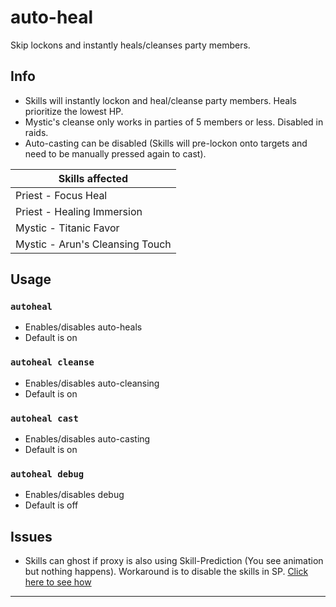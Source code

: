 # auto-heal
Skip lockons and instantly heals/cleanses party members.

## Info
- Skills will instantly lockon and heal/cleanse party members. Heals prioritize the lowest HP.
- Mystic's cleanse only works in parties of 5 members or less. Disabled in raids.
- Auto-casting can be disabled (Skills will pre-lockon onto targets and need to be manually pressed again to cast).

| Skills affected                 |
| ------------------------------- |
| Priest - Focus Heal             |
| Priest - Healing Immersion      |
| Mystic - Titanic Favor          |
| Mystic - Arun's Cleansing Touch |

## Usage
### `autoheal`
- Enables/disables auto-heals
- Default is on
### `autoheal cleanse`
- Enables/disables auto-cleansing
- Default is on
### `autoheal cast`
- Enables/disables auto-casting
- Default is on
### `autoheal debug`
- Enables/disables debug
- Default is off

## Issues
- Skills can ghost if proxy is also using Skill-Prediction (You see animation but nothing happens). Workaround is to disable the skills in SP. [Click here to see how](https://i.imgur.com/bS4VkbX.png)

---